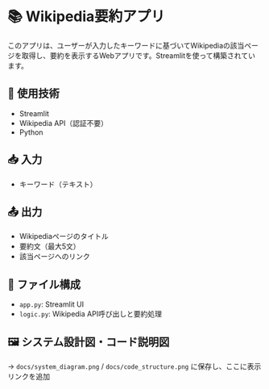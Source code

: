 # 📚 Wikipedia要約アプリ

このアプリは、ユーザーが入力したキーワードに基づいてWikipediaの該当ページを取得し、要約を表示するWebアプリです。Streamlitを使って構築されています。

## 🔧 使用技術
- Streamlit
- Wikipedia API（認証不要）
- Python

## 📥 入力
- キーワード（テキスト）

## 📤 出力
- Wikipediaページのタイトル
- 要約文（最大5文）
- 該当ページへのリンク

## 📁 ファイル構成
- `app.py`: Streamlit UI
- `logic.py`: Wikipedia API呼び出しと要約処理

## 🖼️ システム設計図・コード説明図
→ `docs/system_diagram.png` / `docs/code_structure.png` に保存し、ここに表示リンクを追加
